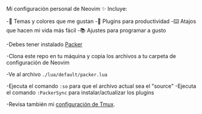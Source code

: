 Mi configuración personal de Neovim ✨
Incluye:

-🎨 Temas y colores que me gustan
-🔧 Plugins para productividad
-⌨️ Atajos que hacen mi vida más fácil
-📚 Ajustes para programar a gusto

-Debes tener instalado [Packer](https://github.com/wbthomason/packer.nvim)

-Clona este repo en tu máquina y copia los archivos a tu carpeta de configuración de Neovim

-Ve al archivo `./lua/default/packer.lua`

-Ejecuta el comando `:so` para que el archivo actual sea el "source" 
-Ejecuta el comando `:PackerSync` para instalar/actualizar los plugins

-Revisa también mi [configuración de Tmux](https://github.com/TommyBermu/tmux).
